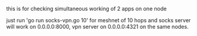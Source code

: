 this is for checking simultaneous working of 2 apps on one node

just run 'go run socks-vpn.go 10' for meshnet of 10 hops and socks server will work on 0.0.0.0:8000, vpn server on 0.0.0.0:4321 on the same nodes.
